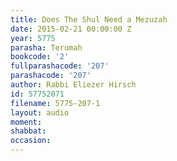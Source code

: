 ```yaml
---
title: Does The Shul Need a Mezuzah
date: 2015-02-21 00:00:00 Z
year: 5775
parasha: Terumah
bookcode: '2'
fullparashacode: '207'
parashacode: '207'
author: Rabbi Eliezer Hirsch
id: 57752071
filename: 5775-207-1
layout: audio
moment: 
shabbat: 
occasion: 
---
```


